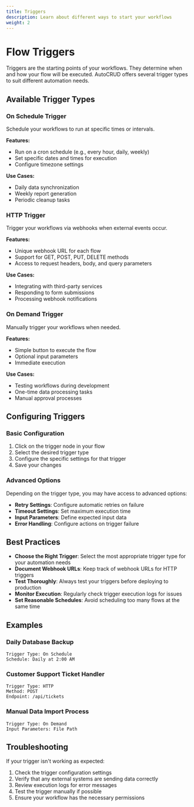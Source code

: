 ```yaml
---
title: Triggers
description: Learn about different ways to start your workflows
weight: 2
---
```


# Flow Triggers

Triggers are the starting points of your workflows. They determine when and how your flow will be executed. AutoCRUD offers several trigger types to suit different automation needs.

## Available Trigger Types

### On Schedule Trigger

Schedule your workflows to run at specific times or intervals.

**Features:**

- Run on a cron schedule (e.g., every hour, daily, weekly)
- Set specific dates and times for execution
- Configure timezone settings

**Use Cases:**

- Daily data synchronization
- Weekly report generation
- Periodic cleanup tasks

<!-- SCHEDULE TRIGGER SCREENSHOT -->
<!-- ![Schedule Trigger](/images/schedule-trigger.png) -->

### HTTP Trigger

Trigger your workflows via webhooks when external events occur.

**Features:**

- Unique webhook URL for each flow
- Support for GET, POST, PUT, DELETE methods
- Access to request headers, body, and query parameters

**Use Cases:**

- Integrating with third-party services
- Responding to form submissions
- Processing webhook notifications

<!-- HTTP TRIGGER SCREENSHOT -->
<!-- ![HTTP Trigger](/images/http-trigger.png) -->

### On Demand Trigger

Manually trigger your workflows when needed.

**Features:**

- Simple button to execute the flow
- Optional input parameters
- Immediate execution

**Use Cases:**

- Testing workflows during development
- One-time data processing tasks
- Manual approval processes

<!-- ON DEMAND TRIGGER SCREENSHOT -->
<!-- ![On Demand Trigger](/images/on-demand-trigger.png) -->

## Configuring Triggers

### Basic Configuration

1. Click on the trigger node in your flow
2. Select the desired trigger type
3. Configure the specific settings for that trigger
4. Save your changes

### Advanced Options

Depending on the trigger type, you may have access to advanced options:

- **Retry Settings**: Configure automatic retries on failure
- **Timeout Settings**: Set maximum execution time
- **Input Parameters**: Define expected input data
- **Error Handling**: Configure actions on trigger failure

## Best Practices

- **Choose the Right Trigger**: Select the most appropriate trigger type for your automation needs
- **Document Webhook URLs**: Keep track of webhook URLs for HTTP triggers
- **Test Thoroughly**: Always test your triggers before deploying to production
- **Monitor Execution**: Regularly check trigger execution logs for issues
- **Set Reasonable Schedules**: Avoid scheduling too many flows at the same time

## Examples

### Daily Database Backup

```
Trigger Type: On Schedule
Schedule: Daily at 2:00 AM
```

### Customer Support Ticket Handler

```
Trigger Type: HTTP
Method: POST
Endpoint: /api/tickets
```

### Manual Data Import Process

```
Trigger Type: On Demand
Input Parameters: File Path
```

## Troubleshooting

If your trigger isn't working as expected:

1. Check the trigger configuration settings
2. Verify that any external systems are sending data correctly
3. Review execution logs for error messages
4. Test the trigger manually if possible
5. Ensure your workflow has the necessary permissions
